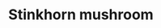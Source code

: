 ---
layout: item
title: Stinkhorn mushroom
item-id: 20910
datatable: true
id: 20910
name: "Stinkhorn mushroom"
members: true
lowalch: 0
highalch: 1
examine: "Whatever potion I make out of this, let's hope it tastes better than this smells."
monsters:
  - id: 7541
    name: "Tekton"
    members: true
    combat_level: 0
    wiki_url: "https://oldschool.runescape.wiki/w/Tekton#Normal"
    drops:
      - quantity: "5"
        rarity: 1
    image: "https://oldschool.runescape.wiki/images/thumb/2/2e/Tekton.png/220px-Tekton.png?a32ab"
  - id: 7543
    name: "Tekton (enraged)"
    members: true
    combat_level: 0
    wiki_url: "https://oldschool.runescape.wiki/w/Tekton#Enraged"
    drops:
      - quantity: "5"
        rarity: 1
    image: "https://oldschool.runescape.wiki/images/thumb/2/2e/Tekton.png/220px-Tekton.png?a32ab"
  - id: 7548
    name: "Scavenger beast"
    members: true
    combat_level: 0
    wiki_url: "https://oldschool.runescape.wiki/w/Scavenger_beast#Normal"
    drops:
      - quantity: "6-16"
        rarity: 0.1111111111111111
    image: "https://oldschool.runescape.wiki/images/thumb/6/6a/Corrupted_scavenger.png/150px-Corrupted_scavenger.png?5fd4b"
---